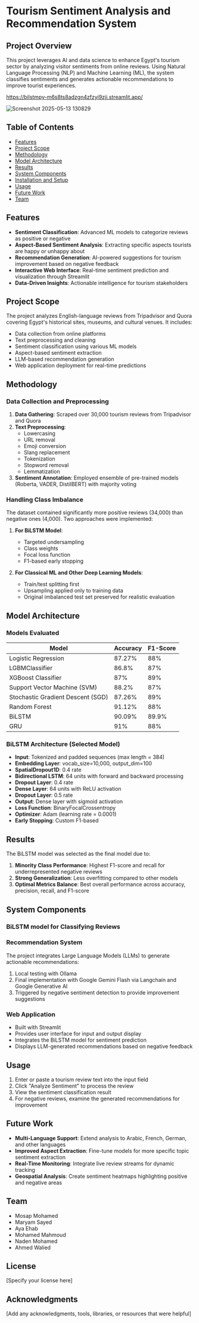 # Tourism Sentiment Analysis and Recommendation System

## Project Overview
This project leverages AI and data science to enhance Egypt's tourism sector by analyzing visitor sentiments from online reviews. Using Natural Language Processing (NLP) and Machine Learning (ML), the system classifies sentiments and generates actionable recommendations to improve tourist experiences.

https://bilstmpy-m6s8ts8adzgn4zfzyi9zji.streamlit.app/

![Screenshot 2025-05-13 130829](https://github.com/user-attachments/assets/581a1ee4-3b96-4691-9774-505a0ca08ba9)


## Table of Contents

- [Features](#features)
- [Project Scope](#project-scope)
- [Methodology](#methodology)
- [Model Architecture](#model-architecture)
- [Results](#results)
- [System Components](#system-components)
- [Installation and Setup](#installation-and-setup)
- [Usage](#usage)
- [Future Work](#future-work)
- [Team](#team)

## Features
- **Sentiment Classification**: Advanced ML models to categorize reviews as positive or negative
- **Aspect-Based Sentiment Analysis**: Extracting specific aspects tourists are happy or unhappy about
- **Recommendation Generation**: AI-powered suggestions for tourism improvement based on negative feedback
- **Interactive Web Interface**: Real-time sentiment prediction and visualization through Streamlit
- **Data-Driven Insights**: Actionable intelligence for tourism stakeholders

## Project Scope
The project analyzes English-language reviews from Tripadvisor and Quora covering Egypt's historical sites, museums, and cultural venues. It includes:
- Data collection from online platforms
- Text preprocessing and cleaning
- Sentiment classification using various ML models
- Aspect-based sentiment extraction
- LLM-based recommendation generation
- Web application deployment for real-time predictions

## Methodology

### Data Collection and Preprocessing
1. **Data Gathering**: Scraped over 30,000 tourism reviews from Tripadvisor and Quora
2. **Text Preprocessing**:
   - Lowercasing
   - URL removal
   - Emoji conversion
   - Slang replacement
   - Tokenization
   - Stopword removal
   - Lemmatization
3. **Sentiment Annotation**: Employed ensemble of pre-trained models (Roberta, VADER, DistilBERT) with majority voting

### Handling Class Imbalance
The dataset contained significantly more positive reviews (34,000) than negative ones (4,000). Two approaches were implemented:

1. **For BiLSTM Model**:
   - Targeted undersampling
   - Class weights
   - Focal loss function
   - F1-based early stopping

2. **For Classical ML and Other Deep Learning Models**:
   - Train/test splitting first
   - Upsampling applied only to training data
   - Original imbalanced test set preserved for realistic evaluation

## Model Architecture

### Models Evaluated
| Model | Accuracy | F1-Score |
|-------|----------|----------|
| Logistic Regression | 87.27% | 88% |
| LGBMClassifier | 86.8% | 87% |
| XGBoost Classifier | 87% | 89% |
| Support Vector Machine (SVM) | 88.2% | 87% |
| Stochastic Gradient Descent (SGD) | 87.26% | 89% |
| Random Forest | 91.12% | 88% |
| BiLSTM | 90.09% | 89.9% |
| GRU | 91% | 88% |

### BiLSTM Architecture (Selected Model)
- **Input**: Tokenized and padded sequences (max length = 384)
- **Embedding Layer**: vocab_size=10,000, output_dim=100
- **SpatialDropout1D**: 0.4 rate
- **Bidirectional LSTM**: 64 units with forward and backward processing
- **Dropout Layer**: 0.4 rate
- **Dense Layer**: 64 units with ReLU activation
- **Dropout Layer**: 0.5 rate
- **Output**: Dense layer with sigmoid activation
- **Loss Function**: BinaryFocalCrossentropy
- **Optimizer**: Adam (learning rate = 0.0001)
- **Early Stopping**: Custom F1-based

## Results
The BiLSTM model was selected as the final model due to:
1. **Minority Class Performance**: Highest F1-score and recall for underrepresented negative reviews
2. **Strong Generalization**: Less overfitting compared to other models
3. **Optimal Metrics Balance**: Best overall performance across accuracy, precision, recall, and F1-score

## System Components

### BiLSTM model for Classifying Reviews

### Recommendation System
The project integrates Large Language Models (LLMs) to generate actionable recommendations:
1. Local testing with Ollama
2. Final implementation with Google Gemini Flash via Langchain and Google Generative AI
3. Triggered by negative sentiment detection to provide improvement suggestions

### Web Application
- Built with Streamlit
- Provides user interface for input and output display
- Integrates the BiLSTM model for sentiment prediction
- Displays LLM-generated recommendations based on negative feedback

## Usage
1. Enter or paste a tourism review text into the input field
2. Click "Analyze Sentiment" to process the review
3. View the sentiment classification result
4. For negative reviews, examine the generated recommendations for improvement

## Future Work
- **Multi-Language Support**: Extend analysis to Arabic, French, German, and other languages
- **Improved Aspect Extraction**: Fine-tune models for more specific topic sentiment extraction
- **Real-Time Monitoring**: Integrate live review streams for dynamic tracking
- **Geospatial Analysis**: Create sentiment heatmaps highlighting positive and negative areas

## Team
- Mosap Mohamed
- Maryam Sayed
- Aya Ehab
- Mohamed Mahmoud
- Naden Mohamed
- Ahmed Walied

## License
[Specify your license here]

## Acknowledgments
[Add any acknowledgments, tools, libraries, or resources that were helpful]

